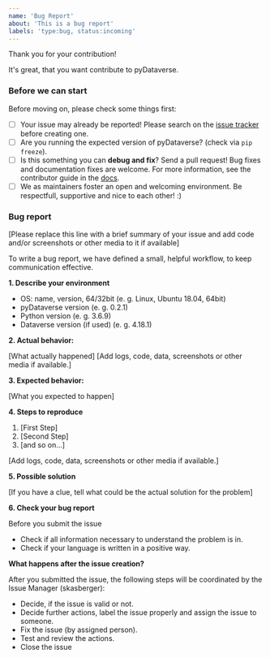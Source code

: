 ```yaml
---
name: 'Bug Report'
about: 'This is a bug report'
labels: 'type:bug, status:incoming'
---
```


<!---Provide a general summary of your problem in the Title above. -->
<!-- You can erase any parts of this template not applicable to your Issue. -->
<!-- Please check the checkboxes, if you have finished the step. -->

Thank you for your contribution!

It's great, that you want contribute to pyDataverse.

### Before we can start

Before moving on, please check some things first:

* [ ] Your issue may already be reported! Please search on the [issue tracker](https://github.com/AUSSDA/pyDataverse/issues) before creating one.
* [ ] Are you running the expected version of pyDataverse? (check via `pip freeze`).
* [ ] Is this something you can **debug and fix**? Send a pull request! Bug fixes and documentation fixes are welcome. For more information, see the contributor guide in the [docs](https://pydataverse.readthedocs.io/).
* [ ] We as maintainers foster an open and welcoming environment. Be respectfull, supportive and nice to each other! :)

### Bug report

[Please replace this line with a brief summary of your issue and add code and/or screenshots or other media to it if available]

To write a bug report, we have defined a small, helpful workflow, to keep communication effective.

**1. Describe your environment**

- OS: name, version, 64/32bit (e. g. Linux, Ubuntu 18.04, 64bit)
- pyDataverse version (e. g. 0.2.1)
- Python version (e. g. 3.6.9)
- Dataverse version (if used) (e. g. 4.18.1)

**2. Actual behavior:** 

[What actually happened]
[Add logs, code, data, screenshots or other media if available.]

**3. Expected behavior:** 

[What you expected to happen]

**4. Steps to reproduce**

1. [First Step]
2. [Second Step]
3. [and so on...]

[Add logs, code, data, screenshots or other media if available.]

**5. Possible solution**

[If you have a clue, tell what could be the actual solution for the problem]

**6. Check your bug report**

Before you submit the issue

* Check if all information necessary to understand the problem is in.
* Check if your language is written in a positive way.

**What happens after the issue creation?**

After you submitted the issue, the following steps will be coordinated by the Issue Manager (skasberger):

* Decide, if the issue is valid or not.
* Decide further actions, label the issue properly and assign the issue to someone.
* Fix the issue (by assigned person).
* Test and review the actions.
* Close the issue

